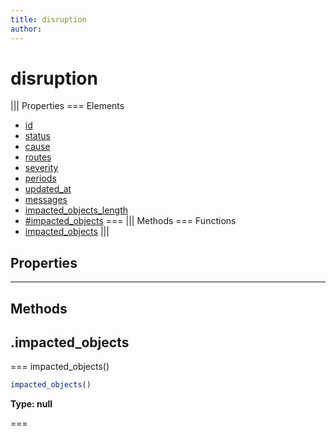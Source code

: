 ```yaml
---
title: disruption
author:
---
```


# disruption

||| Properties
=== Elements
- [id](#id)
- [status](#status)
- [cause](#cause)
- [routes](#routes)
- [severity](#severity)
- [periods](#periods)
- [updated_at](#updated_at)
- [messages](#messages)
- [impacted_objects_length](#impacted_objects_length)
- [#impacted_objects](##impacted_objects)
===
||| Methods
=== Functions
- [impacted_objects](#impacted_objects)
|||
## Properties
---
## Methods
## .impacted_objects

=== impacted_objects()




```javascript
impacted_objects()
```
**Type: null**

===

